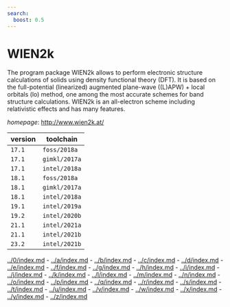 ```yaml
---
search:
  boost: 0.5
---
```

# WIEN2k

The program package WIEN2k allows to perform electronic structure calculations of solids using density functional theory (DFT). It is based on the full-potential (linearized) augmented plane-wave ((L)APW) + local orbitals (lo) method, one among the most accurate schemes for band structure calculations. WIEN2k is an all-electron scheme including relativistic effects and has many features.

*homepage*: <http://www.wien2k.at/>

version | toolchain
--------|----------
``17.1`` | ``foss/2018a``
``17.1`` | ``gimkl/2017a``
``17.1`` | ``intel/2018a``
``18.1`` | ``foss/2018a``
``18.1`` | ``gimkl/2017a``
``18.1`` | ``intel/2018a``
``19.1`` | ``intel/2019a``
``19.2`` | ``intel/2020b``
``21.1`` | ``intel/2021a``
``21.1`` | ``intel/2021b``
``23.2`` | ``intel/2021b``

[../0/index.md](0) - [../a/index.md](a) - [../b/index.md](b) - [../c/index.md](c) - [../d/index.md](d) - [../e/index.md](e) - [../f/index.md](f) - [../g/index.md](g) - [../h/index.md](h) - [../i/index.md](i) - [../j/index.md](j) - [../k/index.md](k) - [../l/index.md](l) - [../m/index.md](m) - [../n/index.md](n) - [../o/index.md](o) - [../p/index.md](p) - [../q/index.md](q) - [../r/index.md](r) - [../s/index.md](s) - [../t/index.md](t) - [../u/index.md](u) - [../v/index.md](v) - [../w/index.md](w) - [../x/index.md](x) - [../y/index.md](y) - [../z/index.md](z)

